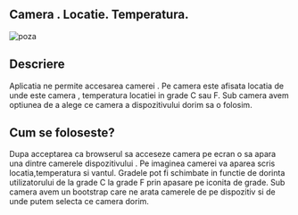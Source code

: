 ## Camera . Locatie. Temperatura.
<img src="https://github.com/xxxtreme/mobile-programming-2019/blob/master/Mihai%20Golgot/poza.png" alt="poza">

## Descriere
Aplicatia ne permite accesarea camerei . Pe camera este afisata locatia de unde este camera , temperatura locatiei in grade C sau F. Sub camera avem optiunea de a alege ce camera a dispozitivului dorim sa o folosim.

## Cum se foloseste?
Dupa acceptarea ca browserul sa acceseze camera pe ecran o sa apara una dintre camerele dispozitivului . Pe imaginea camerei va aparea scris locatia,temperatura si vantul. Gradele pot fi schimbate in functie de dorinta utilizatorului de la grade C la grade F prin apasare pe iconita de grade. Sub camera avem un bootstrap care ne arata camerele de pe dispozitiv si de unde putem selecta ce camera dorim.
